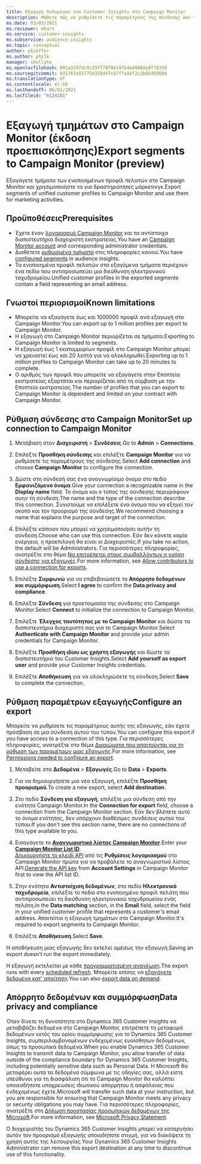 ```yaml
---
title: Εξαγωγή δεδομένων του Customer Insights στο Campaign Monitor
description: Μάθετε πώς να ρυθμίσετε τις παραμέτρους της σύνδεσης και της εξαγωγής στο Campaign Monitor.
ms.date: 03/03/2021
ms.reviewer: mhart
ms.service: customer-insights
ms.subservice: audience-insights
ms.topic: conceptual
author: pkieffer
ms.author: philk
manager: shellyha
ms.openlocfilehash: 091a3197dc0c19ff78f0419fb4e88868e0f78359
ms.sourcegitcommit: 831765a55775d358447cb7ffa56f2c3b85459084
ms.translationtype: HT
ms.contentlocale: el-GR
ms.lasthandoff: 06/01/2021
ms.locfileid: "6124181"
---
```

# <a name="export-segments-to-campaign-monitor-preview"></a><span data-ttu-id="a3513-103">Εξαγωγή τμημάτων στο Campaign Monitor (έκδοση προεπισκόπησης)</span><span class="sxs-lookup"><span data-stu-id="a3513-103">Export segments to Campaign Monitor (preview)</span></span>

<span data-ttu-id="a3513-104">Εξαγάγετε τμήματα των ενοποιημένων προφίλ πελατών στο Campaign Monitor και χρησιμοποιήστε τα για δραστηριότητες μάρκετινγκ.</span><span class="sxs-lookup"><span data-stu-id="a3513-104">Export segments of unified customer profiles to Campaign Monitor and use them for marketing activities.</span></span>

## <a name="prerequisites"></a><span data-ttu-id="a3513-105">Προϋποθέσεις</span><span class="sxs-lookup"><span data-stu-id="a3513-105">Prerequisites</span></span>

-   <span data-ttu-id="a3513-106">Έχετε έναν [λογαριασμό Campaign Monitor](https://www.campaignmonitor.com/) και τα αντίστοιχα διαπιστευτήρια διαχειριστή εκστρατείας.</span><span class="sxs-lookup"><span data-stu-id="a3513-106">You have an [Campaign Monitor account](https://www.campaignmonitor.com/) and corresponding administrator credentials.</span></span>
-   <span data-ttu-id="a3513-107">Διαθέτετε [ρυθμισμένα τμήματα](segments.md) στις πληροφορίες κοινού.</span><span class="sxs-lookup"><span data-stu-id="a3513-107">You have [configured segments](segments.md) in audience insights.</span></span>
-   <span data-ttu-id="a3513-108">Τα ενοποιημένα προφίλ πελατών στα εξαγόμενα τμήματα περιέχουν ένα πεδίο που αντιπροσωπεύει μια διεύθυνση ηλεκτρονικού ταχυδρομείου.</span><span class="sxs-lookup"><span data-stu-id="a3513-108">Unified customer profiles in the exported segments contain a field representing an email address.</span></span>

## <a name="known-limitations"></a><span data-ttu-id="a3513-109">Γνωστοί περιορισμοί</span><span class="sxs-lookup"><span data-stu-id="a3513-109">Known limitations</span></span>

- <span data-ttu-id="a3513-110">Μπορείτε να εξαγάγετε έως και 1000000 προφίλ ανά εξαγωγή στο Campaign Monitor.</span><span class="sxs-lookup"><span data-stu-id="a3513-110">You can export up to 1 million profiles per export to Campaign Monitor.</span></span>
- <span data-ttu-id="a3513-111">Η εξαγωγή στο Campaign Monitor περιορίζεται σε τμήματα.</span><span class="sxs-lookup"><span data-stu-id="a3513-111">Exporting to Campaign Monitor is limited to segments.</span></span>
- <span data-ttu-id="a3513-112">Η εξαγωγή έως 1 εκατομμυρίων προφίλ στο Campaign Monitor μπορεί να χρειαστεί έως και 20 λεπτά για να ολοκληρωθεί.</span><span class="sxs-lookup"><span data-stu-id="a3513-112">Exporting up to 1 million profiles to Campaign Monitor can take up to 20 minutes to complete.</span></span> 
- <span data-ttu-id="a3513-113">Ο αριθμός των προφίλ που μπορείτε να εξαγάγετε στην Εποπτεία εκστρατείας εξαρτάται και περιορίζεται από τη σύμβαση με την Εποπτεία εκστρατείας.</span><span class="sxs-lookup"><span data-stu-id="a3513-113">The number of profiles that you can export to Campaign Monitor is dependent and limited on your contract with Campaign Monitor.</span></span>

## <a name="set-up-connection-to-campaign-monitor"></a><span data-ttu-id="a3513-114">Ρύθμιση σύνδεσης στο Campaign Monitor</span><span class="sxs-lookup"><span data-stu-id="a3513-114">Set up connection to Campaign Monitor</span></span>

1. <span data-ttu-id="a3513-115">Μετάβαση στον **Διαχειριστή** > **Συνδέσεις**.</span><span class="sxs-lookup"><span data-stu-id="a3513-115">Go to **Admin** > **Connections**.</span></span>

1. <span data-ttu-id="a3513-116">Επιλέξτε **Προσθήκη σύνδεσης** και επιλέξτε **Campaign Monitor** για να ρυθμίσετε τις παραμέτρους της σύνδεσης.</span><span class="sxs-lookup"><span data-stu-id="a3513-116">Select **Add connection** and choose **Campaign Monitor** to configure the connection.</span></span>

1. <span data-ttu-id="a3513-117">Δώστε στη σύνδεσή σας ένα αναγνωρίσιμο όνομα στο πεδίο **Εμφανιζόμενο όνομα**.</span><span class="sxs-lookup"><span data-stu-id="a3513-117">Give your connection a recognizable name in the **Display name** field.</span></span> <span data-ttu-id="a3513-118">Το όνομα και ο τύπος της σύνδεσης περιγράφουν αυην τη σύνδεση.</span><span class="sxs-lookup"><span data-stu-id="a3513-118">The name and the type of the connection describe this connection.</span></span> <span data-ttu-id="a3513-119">Συνιστούμε να επιλέξετε ένα όνομα που να εξηγεί τον σκοπό και τον προορισμό της σύνδεσης.</span><span class="sxs-lookup"><span data-stu-id="a3513-119">We recommend choosing a name that explains the purpose and target of the connection.</span></span>

1. <span data-ttu-id="a3513-120">Επιλέξτε κάποιον που μπορεί να χρησιμοποιήσει αυτήν τη σύνδεση.</span><span class="sxs-lookup"><span data-stu-id="a3513-120">Choose who can use this connection.</span></span> <span data-ttu-id="a3513-121">Εάν δεν κάνετε καμία ενέργεια, η προεπιλογή θα είναι οι Διαχειριστές.</span><span class="sxs-lookup"><span data-stu-id="a3513-121">If you take no action, the default will be Administrators.</span></span> <span data-ttu-id="a3513-122">Για περισσότερες πληροφορίες, ανατρέξτε στο θέμα [Να επιτρέπεται στους συμβαλλόντων η χρήση σύνδεσης για εξαγωγές](connections.md#allow-contributors-to-use-a-connection-for-exports).</span><span class="sxs-lookup"><span data-stu-id="a3513-122">For more information, see [Allow contributors to use a connection for exports](connections.md#allow-contributors-to-use-a-connection-for-exports).</span></span>

1. <span data-ttu-id="a3513-123">Επιλέξτε **Συμφωνώ** για να επιβεβαιώσετε το **Απόρρητο δεδομένων και συμμόρφωση**.</span><span class="sxs-lookup"><span data-stu-id="a3513-123">Select **I agree** to confirm the **Data privacy and compliance**.</span></span>

1. <span data-ttu-id="a3513-124">Επιλέξτε **Σύνδεση** για προετοιμασία της σύνδεσης στο Campaign Monitor.</span><span class="sxs-lookup"><span data-stu-id="a3513-124">Select **Connect** to initialize the connection to Campaign Monitor.</span></span>

1. <span data-ttu-id="a3513-125">Επιλέξτε **Έλεγχος ταυτότητας με το Campaign Monitor** και δώστε τα διαπιστευτήρια διαχειριστή σας για το Campaign Monitor.</span><span class="sxs-lookup"><span data-stu-id="a3513-125">Select **Authenticate with Campaign Monitor** and provide your admin credentials for Campaign Monitor.</span></span>

1. <span data-ttu-id="a3513-126">Επιλέξτε **Προσθήκη ιδίου ως χρήστη εξαγωγής** και δώστε τα διαπιστευτήρια του Customer Insights.</span><span class="sxs-lookup"><span data-stu-id="a3513-126">Select **Add yourself as export user** and provide your Customer Insights credentials.</span></span>

1. <span data-ttu-id="a3513-127">Επιλέξτε **Αποθήκευση** για να ολοκληρώσετε τη σύνδεση.</span><span class="sxs-lookup"><span data-stu-id="a3513-127">Select **Save** to complete the connection.</span></span>

## <a name="configure-an-export"></a><span data-ttu-id="a3513-128">Ρύθμιση παραμέτρων εξαγωγής</span><span class="sxs-lookup"><span data-stu-id="a3513-128">Configure an export</span></span>

<span data-ttu-id="a3513-129">Μπορείτε να ρυθμίσετε τις παραμέτρους αυτής της εξαγωγής, εάν έχετε πρόσβαση σε μια σύνδεση αυτού του τύπου.</span><span class="sxs-lookup"><span data-stu-id="a3513-129">You can configure this export if you have access to a connection of this type.</span></span> <span data-ttu-id="a3513-130">Για περισσότερες πληροφορίες, ανατρέξτε στο θέμα [Δικαιώματα που απαιτούνται για τη ρύθμιση των παραμέτρων μιας εξαγωγής](export-destinations.md#set-up-a-new-export).</span><span class="sxs-lookup"><span data-stu-id="a3513-130">For more information, see [Permissions needed to configure an export](export-destinations.md#set-up-a-new-export).</span></span>

1. <span data-ttu-id="a3513-131">Μεταβείτε στα **Δεδομένα** > **Εξαγωγές**.</span><span class="sxs-lookup"><span data-stu-id="a3513-131">Go to **Data** > **Exports**.</span></span>

1. <span data-ttu-id="a3513-132">Για να δημιουργήσετε μια νέα εξαγωγή, επιλέξτε **Προσθήκη προορισμού**.</span><span class="sxs-lookup"><span data-stu-id="a3513-132">To create a new export, select **Add destination**.</span></span>

1. <span data-ttu-id="a3513-133">Στο πεδίο **Σύνδεση για εξαγωγή**, επιλέξτε μια σύνδεση από την ενότητα Campaign Monitor.</span><span class="sxs-lookup"><span data-stu-id="a3513-133">In the **Connection for export** field, choose a connection from the Campaign Monitor section.</span></span> <span data-ttu-id="a3513-134">Εάν δεν βλέπετε αυτό το όνομα ενότητας, δεν υπάρχουν διαθέσιμες συνδέσεις αυτού του τύπου.</span><span class="sxs-lookup"><span data-stu-id="a3513-134">If you don't see this section name, there are no connections of this type available to you.</span></span>

1. <span data-ttu-id="a3513-135">Εισαγάγετε το [**Αναγνωριστικό λίστας Campaign Monitor**](https://www.campaignmonitor.com/api/getting-started/#your-list-id).</span><span class="sxs-lookup"><span data-stu-id="a3513-135">Enter your [**Campaign Monitor List ID**](https://www.campaignmonitor.com/api/getting-started/#your-list-id).</span></span>    
   <span data-ttu-id="a3513-136">[Δημιουργήστε το κλειδί API](https://www.campaignmonitor.com/api/getting-started/) από τις **Ρυθμίσεις λογαριασμού** στο Campaign Monitor πρώτα για να προβάλετε το αναγνωριστικό λίστας API.</span><span class="sxs-lookup"><span data-stu-id="a3513-136">[Generate the API key](https://www.campaignmonitor.com/api/getting-started/) from **Account Settings** in Campaign Monitor first to view the API list ID.</span></span>  

3. <span data-ttu-id="a3513-137">Στην ενότητα **Αντιστοίχιση δεδομένων**, στο πεδίο **Ηλεκτρονικό ταχυδρομείο**, επιλέξτε το πεδίο στο ενοποιημένο προφίλ πελάτη που αντιπροσωπεύει τη διεύθυνση ηλεκτρονικού ταχυδρομείου ενός πελάτη.</span><span class="sxs-lookup"><span data-stu-id="a3513-137">In the **Data matching** section, in the **Email** field, select the field in your unified customer profile that represents a customer's email address.</span></span> <span data-ttu-id="a3513-138">Απαιτείται η εξαγωγή τμημάτων στο Campaign Monitor.</span><span class="sxs-lookup"><span data-stu-id="a3513-138">It's required to export segments to Campaign Monitor.</span></span>

1. <span data-ttu-id="a3513-139">Επιλέξτε **Αποθήκευση**.</span><span class="sxs-lookup"><span data-stu-id="a3513-139">Select **Save**.</span></span>

<span data-ttu-id="a3513-140">Η αποθήκευση μιας εξαγωγής δεν εκτελεί αμέσως την εξαγωγή.</span><span class="sxs-lookup"><span data-stu-id="a3513-140">Saving an export doesn't run the export immediately.</span></span>

<span data-ttu-id="a3513-141">Η εξαγωγή εκτελείται με κάθε [προγραμματισμένη ανανέωση](system.md#schedule-tab).</span><span class="sxs-lookup"><span data-stu-id="a3513-141">The export runs with every [scheduled refresh](system.md#schedule-tab).</span></span> <span data-ttu-id="a3513-142">Μπορείτε επίσης να [εξαγάγετε δεδομένα κατ' απαίτηση](export-destinations.md#run-exports-on-demand).</span><span class="sxs-lookup"><span data-stu-id="a3513-142">You can also [export data on demand](export-destinations.md#run-exports-on-demand).</span></span> 


## <a name="data-privacy-and-compliance"></a><span data-ttu-id="a3513-143">Απόρρητο δεδομένων και συμμόρφωση</span><span class="sxs-lookup"><span data-stu-id="a3513-143">Data privacy and compliance</span></span>

<span data-ttu-id="a3513-144">Όταν δίνετε τη δυνατότητα στο Dynamics 365 Customer Insights να μεταβιβάζει δεδομένα στο Campaign Monitor, επιτρέπετε τη μεταφορά δεδομένων εκτός του ορίου συμμόρφωσης για το Dynamics 365 Customer Insights, συμπεριλαμβανομένων ενδεχομένως ευαίσθητων δεδομένων, όπως τα προσωπικά δεδομένα.</span><span class="sxs-lookup"><span data-stu-id="a3513-144">When you enable Dynamics 365 Customer Insights to transmit data to Campaign Monitor, you allow transfer of data outside of the compliance boundary for Dynamics 365 Customer Insights, including potentially sensitive data such as Personal Data.</span></span> <span data-ttu-id="a3513-145">Η Microsoft θα μεταφέρει αυτά τα δεδομένα σύμφωνα με τις οδηγίες σας, αλλά είστε υπεύθυνοι για τη διασφάλιση ότι το Campaign Monitor θα καλύπτει οποιεσδήποτε υποχρεώσεις ιδιωτικού απορρήτου ή ασφάλειας που ενδεχομένως έχετε.</span><span class="sxs-lookup"><span data-stu-id="a3513-145">Microsoft will transfer such data at your instruction, but you are responsible for ensuring that Campaign Monitor meets any privacy or security obligations you may have.</span></span> <span data-ttu-id="a3513-146">Για περισσότερες πληροφορίες, ανατρέξτε στη [Δήλωση προστασίας προσωπικών δεδομένων της Microsoft](https://go.microsoft.com/fwlink/?linkid=396732).</span><span class="sxs-lookup"><span data-stu-id="a3513-146">For more information, see [Microsoft Privacy Statement](https://go.microsoft.com/fwlink/?linkid=396732).</span></span>

<span data-ttu-id="a3513-147">Ο διαχειριστής του Dynamics 365 Customer Insights μπορεί να καταργήσει αυτόν τον προορισμό εξαγωγής οποιαδήποτε στιγμή, για να διακόψετε τη χρήση αυτής της λειτουργίας.</span><span class="sxs-lookup"><span data-stu-id="a3513-147">Your Dynamics 365 Customer Insights Administrator can remove this export destination at any time to discontinue use of this functionality.</span></span>
